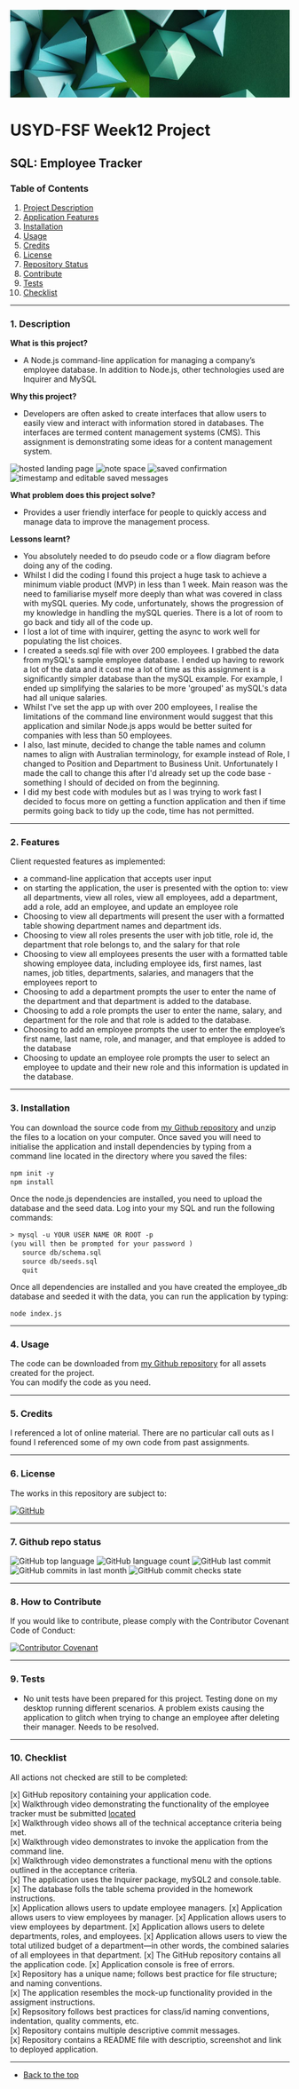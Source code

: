 ![Mark Watson](./img/banner_README.jpg)
# USYD-FSF Week12 Project
## SQL: Employee Tracker

### Table of Contents  
  
   1. [Project Description](#1-description)
   2. [Application Features](#2-features)
   3. [Installation](#3-installation)
   4. [Usage](#4-usage)
   5. [Credits](#5-credits)
   6. [License](#6-license)
   7. [Repository Status](#7-github-repo-status)
   8. [Contribute](#8-how-to-contribute)
   9. [Tests](#9-tests)
   10. [Checklist](#10-checklist)

---
### 1. Description  
**What is this project?**  
* A Node.js command-line application for managing a company’s employee database.  In addition to Node.js, other technologies used are Inquirer and MySQL

**Why this project?**  
* Developers are often asked to create interfaces that allow users to easily view and interact with information stored in databases. The interfaces are termed content management systems (CMS). This assignment is demonstrating some ideas for a content management system.

![hosted landing page](./public/assets/img/screenshot1.jpg) ![note space](./public/assets/img/screenshot2.jpg) ![saved confirmation](./public/assets/img/screenshot3.jpg) ![timestamp and editable saved messages](./public/assets/img/screenshot4.jpg)


**What problem does this project solve?**  
* Provides a user friendly interface for people to quickly access and manage data to improve the management process.

**Lessons learnt?**  
* You absolutely needed to do pseudo code or a flow diagram before doing any of the coding.
* Whilst I did the coding I found this project a huge task to achieve a minimum viable product (MVP) in less than 1 week.  Main reason was the need to familiarise myself more deeply than what was covered in class with mySQL queries.  My code, unfortunately, shows the progression of my knowledge in handling the mySQL queries.  There is a lot of room to go back and tidy all of the code up.
* I lost a lot of time with inquirer, getting the async to work well for populating the list choices.  
* I created a seeds.sql file with over 200 employees.  I grabbed the data from mySQL's sample employee database.  I ended up having to rework a lot of the data and it cost me a lot of time as this assignment is a significantly simpler database than the mySQL example.  For example, I ended up simplifying the salaries to be more 'grouped' as mySQL's data had all unique salaries.
* Whilst I've set the app up with over 200 employees, I realise the limitations of the command line environment would suggest that this application and similar Node.js apps would be better suited for companies with less than 50 employees.
* I also, last minute, decided to change the table names and column names to align with Australian terminology, for example instead of Role, I changed to Position and Department to Business Unit.  Unfortunately I made the call to change this after I'd already set up the code base - something I should of decided on from the beginning.
* I did my best code with modules but as I was trying to work fast I decided to focus more on getting a function application and then if time permits going back to tidy up the code, time has not permitted.

---
### 2. Features  
Client requested features as implemented:  
   - a command-line application that accepts user input
   - on starting the application, the user is presented with the option to: view all departments, view all roles, view all employees, add a department, add a role, add an employee, and update an employee role
   - Choosing to view all departments will present the user with a formatted table showing department names and department ids.
   - Choosing to view all roles presents the user with job title, role id, the department that role belongs to, and the salary for that role
   - Choosing to view all employees presents the user with a formatted table showing employee data, including employee ids, first names, last names, job titles, departments, salaries, and managers that the employees report to
   - Choosing to add a department prompts the user to enter the name of the department and that department is added to the database.
   - Choosing to add a role prompts the user to enter the name, salary, and department for the role and that role is added to the database.
   - Choosing to add an employee prompts the user to enter the employee’s first name, last name, role, and manager, and that employee is added to the database
   - Choosing to update an employee role prompts the user to select an employee to update and their new role and this information is updated in the database.

---
### 3. Installation  
You can download the source code from [my Github repository](https://github.com/Mark33Mark/employee-cms) and unzip the files to a location on your computer.  Once saved you will need to initialise the application and install dependencies by typing from a command line located in the directory where you saved the files:

```
npm init -y
npm install
```
Once the node.js dependencies are installed, you need to upload the database and the seed data.  Log into your my SQL and run the following commands:

```
> mysql -u YOUR USER NAME OR ROOT -p
(you will then be prompted for your password )
   source db/schema.sql
   source db/seeds.sql
   quit
```
Once all dependencies are installed and you have created the employee_db database and seeded it with the data, you can run the application by typing:

```
node index.js
```
---

### 4. Usage  
The code can be downloaded from [my Github repository](https://github.com/Mark33Mark/employee-cms) for all assets created for the project.  
You can modify the code as you need.

---
### 5. Credits  
I referenced a lot of online material.  There are no particular call outs as I found I referenced some of my own code from past assignments.

---
### 6. License  
 The works in this repository are subject to:  

[![GitHub](https://img.shields.io/github/license/Mark33Mark/employee-cms)](doc/LICENSE.md)

---
### 7. Github repo status  

![GitHub top language](https://img.shields.io/github/languages/top/Mark33Mark/employee-cms)
![GitHub language count](https://img.shields.io/github/languages/count/Mark33Mark/employee-cms)
![GitHub last commit](https://img.shields.io/github/last-commit/Mark33Mark/employee-cms)
![GitHub commits in last month](https://img.shields.io/github/commit-activity/m/Mark33Mark/employee-cms)
![GitHub commit checks state](https://img.shields.io/github/checks-status/Mark33Mark/employee-cms/94847a04680867ed7b9a0966150624e07e018d53)

---
### 8. How to Contribute
 If you would like to contribute, please comply with the Contributor Covenant Code of Conduct:  

[![Contributor Covenant](https://img.shields.io/badge/Contributor%20Covenant-2.1-4baaaa.svg)](doc/code_of_conduct.md)

---
### 9. Tests  
- No unit tests have been prepared for this project.  Testing done on my desktop running different scenarios.  A problem exists causing the application to glitch when trying to change an employee after deleting their manager.  Needs to be resolved.

---
### 10. Checklist  
 All actions not checked are still to be completed:

 [x]  GitHub repository containing your application code.  
 [x]  Walkthrough video demonstrating the functionality of the employee tracker must be submitted [located]()  
 [x]  Walkthrough video shows all of the technical acceptance criteria being met.  
 [x]  Walkthrough video demonstrates to invoke the application from the command line.  
 [x]  Walkthrough video demonstrates a functional menu with the options outlined in the acceptance criteria.  
 [x]  The application uses the Inquirer package, mySQL2 and console.table.
 [x]  The database folls the table schema provided in the homework instructions.  
 [x]  Application allows users to update employee managers.
 [x]  Application allows users to view employees by manager.
 [x]  Application allows users to view employees by department.
 [x]  Application allows users to delete departments, roles, and employees.
 [x]  Application allows users to view the total utilized budget of a department—in other words, the combined salaries of all employees in that department.
 [x]  The GitHub repository contains all the application code.
 [x]  Application console is free of errors.  
 [x]  Repository has a unique name; follows best practice for file structure; and naming conventions.  
 [x]  The application resembles the mock-up functionality provided in the assigment instructions.  
 [x]  Repsository follows best practices for class/id naming conventions, indentation, quality comments, etc.  
 [x]  Repository contains multiple descriptive commit messages.  
 [x]  Repository contains a README file with descriptio, screenshot and link to deployed application.  

---

- [Back to the top](#usyd-fsf-week12-project)
